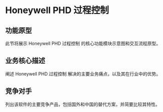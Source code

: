 # Honeywell PHD 过程控制

## 功能原型

此节将展示 Honeywell PHD 过程控制 的核心功能模块示意图和交互流程原型。

## 业务核心描述

阐述 Honeywell PHD 过程控制 解决的主要业务痛点，以及其在行业中的优势。

## 竞争对手

列出该软件的主要竞争产品，包括国外和中国的替代方案，并简要比较其特性。
